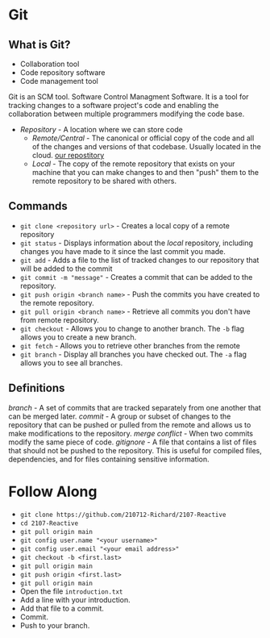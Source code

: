 # Git

## What is Git?

* Collaboration tool
* Code repository software
* Code management tool

Git is an SCM tool. Software Control Managment Software. It is a tool for tracking changes to a software project's code and enabling the collaboration between multiple programmers modifying the code base.

* *Repository* - A location where we can store code
  * *Remote/Central* - The canonical or official copy of the code and all of the changes and versions of that codebase. Usually located in the cloud. [our repostitory](https://github.com/210712-Richard/2107-Reactive)
  * *Local* - The copy of the remote repository that exists on your machine that you can make changes to and then "push" them to the remote repository to be shared with others.
  
## Commands
* `git clone <repository url>` - Creates a local copy of a remote repository
* `git status` - Displays information about the *local* repository, including changes you have made to it since the last commit you made.
* `git add` - Adds a file to the list of tracked changes to our repository that will be added to the commit
* `git commit -m "message"` - Creates a commit that can be added to the repository.
* `git push origin <branch name>` - Push the commits you have created to the remote repository.
* `git pull origin <branch name>` - Retrieve all commits you don't have from remote repository.
* `git checkout` - Allows you to change to another branch. The `-b` flag allows you to create a new branch.
* `git fetch` - Allows you to retrieve other branches from the remote
* `git branch` - Display all branches you have checked out. The `-a` flag allows you to see all branches.

## Definitions
*branch* - A set of commits that are tracked separately from one another that can be merged later.
*commit* - A group or subset of changes to the repository that can be pushed or pulled from the remote and allows us to make modifications to the repository.
*merge conflict* - When two commits modify the same piece of code.
*gitignore* - A file that contains a list of files that should not be pushed to the repository. This is useful for compiled files, dependencies, and for files containing sensitive information.


# Follow Along
* `git clone https://github.com/210712-Richard/2107-Reactive`
* `cd 2107-Reactive`
* `git pull origin main`
* `git config user.name "<your username>"`
* `git config user.email "<your email address>"`
* `git checkout -b <first.last>`
* `git pull origin main`
* `git push origin <first.last>`
* `git pull origin main`
* Open the file `introduction.txt`
* Add a line with your introduction.
* Add that file to a commit.
* Commit.
* Push to your branch.